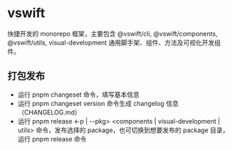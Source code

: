 # vswift

快捷开发的 monorepo 框架，主要包含 @vswift/cli, @vswift/components, @vswift/utils, visual-development 通用脚手架、组件、方法及可视化开发组件。

## 打包发布

- 运行 pnpm changeset 命令，填写基本信息
- 运行 pnpm changeset version 命令生成 changelog 信息（CHANGELOG.md）
- 运行 pnpm release <-p | --pkg> <components | visual-development | utils> 命令，发布选择的 package，也可切换到想要发布的 package 目录，运行 pnpm release 命令
